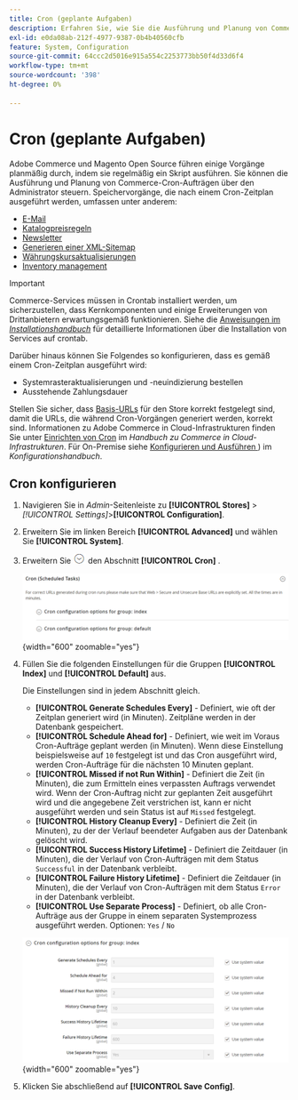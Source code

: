 ```yaml
---
title: Cron (geplante Aufgaben)
description: Erfahren Sie, wie Sie die Ausführung und Planung von Commerce Cron-Aufträgen über den Administrator steuern können.
exl-id: e0da08ab-212f-4977-9387-0b4b40560cfb
feature: System, Configuration
source-git-commit: 64ccc2d5016e915a554c2253773bb50f4d33d6f4
workflow-type: tm+mt
source-wordcount: '398'
ht-degree: 0%

---
```


# Cron (geplante Aufgaben)

Adobe Commerce und Magento Open Source führen einige Vorgänge planmäßig durch, indem sie regelmäßig ein Skript ausführen. Sie können die Ausführung und Planung von Commerce-Cron-Aufträgen über den Administrator steuern. Speichervorgänge, die nach einem Cron-Zeitplan ausgeführt werden, umfassen unter anderem:

- [E-Mail](email-communications.md)
- [Katalogpreisregeln](../merchandising-promotions/price-rules-catalog.md)
- [Newsletter](../merchandising-promotions/newsletters.md)
- [Generieren einer XML-Sitemap](../merchandising-promotions/sitemap-xml.md)
- [Währungskursaktualisierungen](../stores-purchase/currency-update.md)
- [Inventory management](../inventory-management/introduction.md)

>[!IMPORTANT]
>
>Commerce-Services müssen in Crontab installiert werden, um sicherzustellen, dass Kernkomponenten und einige Erweiterungen von Drittanbietern erwartungsgemäß funktionieren. Siehe die [Anweisungen im _Installationshandbuch_](https://experienceleague.adobe.com/docs/commerce-operations/installation-guide/next-steps/configuration.html) für detaillierte Informationen über die Installation von Services auf crontab.

Darüber hinaus können Sie Folgendes so konfigurieren, dass es gemäß einem Cron-Zeitplan ausgeführt wird:

- Systemrasteraktualisierungen und -neuindizierung bestellen
- Ausstehende Zahlungsdauer

Stellen Sie sicher, dass [Basis-URLs](../stores-purchase/store-urls.md) für den Store korrekt festgelegt sind, damit die URLs, die während Cron-Vorgängen generiert werden, korrekt sind. Informationen zu Adobe Commerce in Cloud-Infrastrukturen finden Sie unter [Einrichten von Cron](https://experienceleague.adobe.com/docs/commerce-cloud-service/user-guide/configure/app/properties/crons-property.html) im _Handbuch zu Commerce in Cloud-Infrastrukturen_. Für On-Premise siehe [Konfigurieren und Ausführen ](https://experienceleague.adobe.com/docs/commerce-operations/configuration-guide/cli/configure-cron-jobs.html)) im _Konfigurationshandbuch_.

## Cron konfigurieren

1. Navigieren Sie in _Admin_-Seitenleiste zu **[!UICONTROL Stores]** > _[!UICONTROL Settings]_>**[!UICONTROL Configuration]**.

1. Erweitern Sie im linken Bereich **[!UICONTROL Advanced]** und wählen Sie **[!UICONTROL System]**.

1. Erweitern Sie ![Erweiterungsauswahl](../assets/icon-display-expand.png) den Abschnitt **[!UICONTROL Cron]** .

   ![Erweiterte Konfiguration - Cron-Aufgaben](../configuration-reference/advanced/assets/system-cron.png){width="600" zoomable="yes"}

1. Füllen Sie die folgenden Einstellungen für die Gruppen **[!UICONTROL Index]** und **[!UICONTROL Default]** aus.

   Die Einstellungen sind in jedem Abschnitt gleich.

   - **[!UICONTROL Generate Schedules Every]** - Definiert, wie oft der Zeitplan generiert wird (in Minuten). Zeitpläne werden in der Datenbank gespeichert.
   - **[!UICONTROL Schedule Ahead for]** - Definiert, wie weit im Voraus Cron-Aufträge geplant werden (in Minuten). Wenn diese Einstellung beispielsweise auf `10` festgelegt ist und das Cron ausgeführt wird, werden Cron-Aufträge für die nächsten 10 Minuten geplant.
   - **[!UICONTROL Missed if not Run Within]** - Definiert die Zeit (in Minuten), die zum Ermitteln eines verpassten Auftrags verwendet wird. Wenn der Cron-Auftrag nicht zur geplanten Zeit ausgeführt wird und die angegebene Zeit verstrichen ist, kann er nicht ausgeführt werden und sein Status ist auf `Missed` festgelegt.
   - **[!UICONTROL History Cleanup Every]** - Definiert die Zeit (in Minuten), zu der der Verlauf beendeter Aufgaben aus der Datenbank gelöscht wird.
   - **[!UICONTROL Success History Lifetime]** - Definiert die Zeitdauer (in Minuten), die der Verlauf von Cron-Aufträgen mit dem Status `Successful` in der Datenbank verbleibt.
   - **[!UICONTROL Failure History Lifetime]** - Definiert die Zeitdauer (in Minuten), die der Verlauf von Cron-Aufträgen mit dem Status `Error` in der Datenbank verbleibt.
   - **[!UICONTROL Use Separate Process]** - Definiert, ob alle Cron-Aufträge aus der Gruppe in einem separaten Systemprozess ausgeführt werden. Optionen: `Yes` / `No`

   ![Erweiterte Konfiguration - Cron-Gruppenindex](../configuration-reference/advanced/assets/system-cron-group-index.png){width="600" zoomable="yes"}

1. Klicken Sie abschließend auf **[!UICONTROL Save Config]**.
